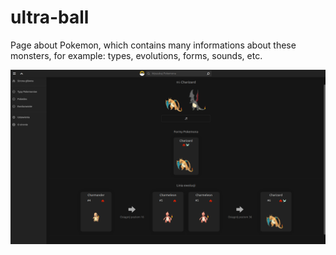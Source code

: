 # ultra-ball

Page about Pokemon, which contains many informations about these monsters, for example: types, evolutions, forms, sounds, etc.

![alt text](https://github.com/viperproo/ultra-ball/blob/master/screenshots/Screenshot%20Charizard%20-%20Ultra%20Ball.png)
